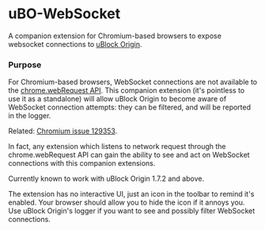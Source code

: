 # uBO-WebSocket
A companion extension for Chromium-based browsers to expose websocket connections to [uBlock Origin](https://github.com/gorhill/uBlock).

### Purpose

For Chromium-based browsers, WebSocket connections are not available to the [chrome.webRequest API](https://developer.chrome.com/extensions/webRequest). This companion extension (it's pointless to use it as a standalone) will allow uBlock Origin to become aware of WebSocket connection attempts: they can be filtered, and will be reported in the logger.

Related: [Chromium issue 129353](https://bugs.chromium.org/p/chromium/issues/detail?id=129353).

In fact, any extension which listens to network request through the chrome.webRequest API can gain the ability to see and act on WebSocket connections with this companion extensions.

Currently known to work with uBlock Origin 1.7.2 and above.

The extension has no interactive UI, just an icon in the toolbar to remind it's enabled. Your browser should allow you to hide the icon if it annoys you. Use uBlock Origin's logger if you want to see and possibly filter WebSocket connections.
